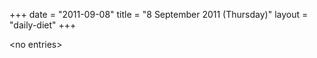 +++
date = "2011-09-08"
title = "8 September 2011 (Thursday)"
layout = "daily-diet"
+++

\<no entries\>